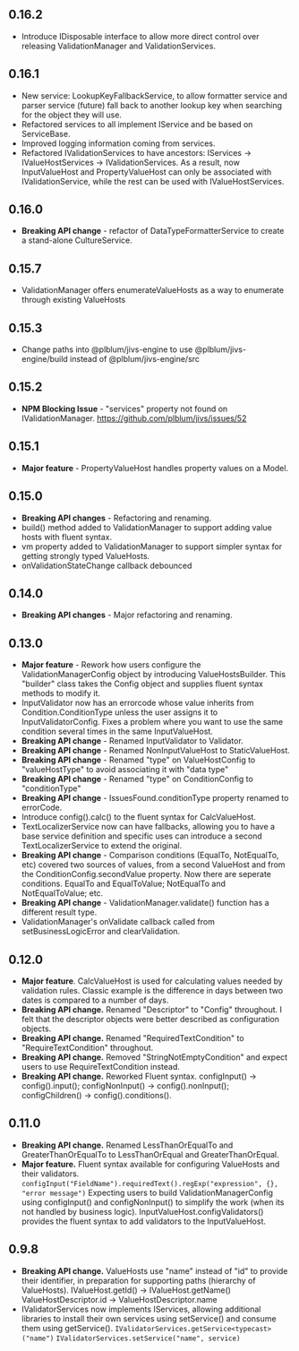 ## 0.16.2
- Introduce IDisposable interface to allow more direct control over releasing ValidationManager and ValidationServices.

## 0.16.1
- New service: LookupKeyFallbackService, to allow formatter service and parser service (future) fall back to another lookup key when searching for the object they will use.
- Refactored services to all implement IService and be based on ServiceBase. 
- Improved logging information coming from services.
- Refactored IValidationServices to have ancestors: IServices -> IValueHostServices -> IValidationServices.
  As a result, now InputValueHost and PropertyValueHost can only be associated with IValidationService,
  while the rest can be used with IValueHostServices.
## 0.16.0
- **Breaking API change** - refactor of DataTypeFormatterService to create a stand-alone CultureService.

## 0.15.7
- ValidationManager offers enumerateValueHosts as a way to enumerate through existing ValueHosts
## 0.15.3
- Change paths into @plblum/jivs-engine to use @plblum/jivs-engine/build instead of @plblum/jivs-engine/src
## 0.15.2
- **NPM Blocking Issue** - "services" property not found on IValidationManager. https://github.com/plblum/jivs/issues/52
## 0.15.1
- **Major feature** - PropertyValueHost handles property values on a Model.
## 0.15.0
- **Breaking API changes** - Refactoring and renaming.
- build() method added to ValidationManager to support adding value hosts with fluent syntax.
- vm property added to ValidationManager to support simpler syntax for getting strongly typed ValueHosts.
- onValidationStateChange callback debounced
## 0.14.0
- **Breaking API changes** - Major refactoring and renaming.
## 0.13.0
- **Major feature** - Rework how users configure the ValidationManagerConfig object by
  introducing ValueHostsBuilder. This "builder" class takes the Config object and
  supplies fluent syntax methods to modify it.
- InputValidator now has an errorcode whose value inherits from Condition.ConditionType
  unless the user assigns it to InputValidatorConfig. Fixes a problem where you want
  to use the same condition several times in the same InputValueHost.
- **Breaking API change** - Renamed InputValidator to Validator.
- **Breaking API change** - Renamed NonInputValueHost to StaticValueHost.
- **Breaking API change** - Renamed "type" on ValueHostConfig to "valueHostType" to avoid associating it with "data type"
- **Breaking API change** - Renamed "type" on ConditionConfig to "conditionType"
- **Breaking API change** - IssuesFound.conditionType property renamed to errorCode.
- Introduce config().calc() to the fluent syntax for CalcValueHost.
- TextLocalizerService now can have fallbacks, allowing you to have a base service definition
  and specific uses can introduce a second TextLocalizerService to extend the original.
- **Breaking API change** - Comparison conditions (EqualTo, NotEqualTo, etc) covered two sources
  of values, from a second ValueHost and from the ConditionConfig.secondValue property.
  Now there are seperate conditions. EqualTo and EqualToValue; NotEqualTo and NotEqualToValue; etc.
- **Breaking API change** - ValidationManager.validate() function has a different result type.
- ValidationManager's onValidate callback called from setBusinessLogicError and clearValidation.
## 0.12.0
- **Major feature**. CalcValueHost is used for calculating values needed by validation rules. Classic example is the difference in days between two dates is compared to a number of days.
- **Breaking API change.** Renamed "Descriptor" to "Config" throughout. I felt that the descriptor objects
were better described as configuration objects.
- **Breaking API change.** Renamed "RequiredTextCondition" to "RequireTextCondition" throughout.
- **Breaking API change.** Removed "StringNotEmptyCondition" and expect users to use RequireTextCondition instead.
- **Breaking API change.** Reworked Fluent syntax. configInput() -> config().input(); configNonInput() -> config().nonInput();
configChildren() -> config().conditions().
## 0.11.0
- **Breaking API change.** Renamed LessThanOrEqualTo and GreaterThanOrEqualTo to 
LessThanOrEqual and GreaterThanOrEqual.
- **Major feature.** Fluent syntax available for configuring ValueHosts and their validators.
  `configInput("FieldName").requiredText().regExp("expression", {}, "error message")`
  Expecting users to build ValidationManagerConfig using configInput() and configNonInput()
  to simplify the work (when its not handled by business logic).
  InputValueHost.configValidators() provides the fluent syntax to add validators to 
  the InputValueHost.
## 0.9.8
- **Breaking API change.** ValueHosts use "name" instead of "id" to provide their identifier, in preparation for supporting paths (hierarchy of ValueHosts).
  IValueHost.getId() -> IValueHost.getName()
  ValueHostDescriptor.id -> ValueHostDescriptor.name
- IValidatorServices now implements IServices, allowing additional libraries to install their own services using setService()
  and consume them using getService().
  `IValidatorServices.getService<typecast>("name")`
  `IValidatorServices.setService("name", service)`